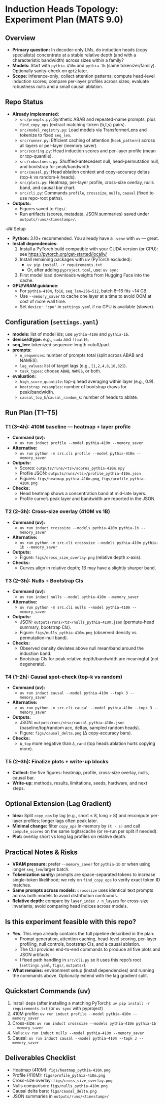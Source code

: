 # Induction Heads Topology: Experiment Plan (MATS 9.0)

## Overview
- **Primary question:** In decoder-only LMs, do induction heads (copy specialists) concentrate at a stable relative depth (and with a characteristic bandwidth) across sizes within a family?
- **Models:** Start with `pythia-410m` and `pythia-1b` (same tokenizer/family). Optionally sanity-check on `gpt2` later.
- **Scope:** Inference-only; collect attention patterns; compute head-level induction scores; compare per-layer profiles across sizes; evaluate robustness nulls and a small causal ablation.

## Repo Status
- **Already implemented:**
  - `src/prompts.py`: Synthetic ABAB and repeated-name prompts, plus `find_copy_ops` (extract matching-token (b,t,s) pairs).
  - `src/model_registry.py`: Load models via TransformerLens and tokenize to fixed `seq_len`.
  - `src/runner.py`: Efficient caching of attention (`hook_pattern`) across all layers or per-layer (memory saver).
  - `src/scoring.py`: Head induction scores and per-layer profile (mean or top-quantile).
  - `src/robustness.py`: Shuffled-antecedent null, head-permutation null, and bootstrap for peak/bandwidth.
  - `src/causal.py`: Head ablation context and copy-accuracy deltas (top-k vs random-k heads).
  - `src/plots.py`: Heatmap, per-layer profile, cross-size overlay, nulls band, and causal bar chart.
  - `src/cli.py`: Commands `profile`, `crosssize`, `nulls`, `causal` (fixed to use repo-root paths).
- **Outputs:**
  - Figures saved to `figs/`.
  - Run artifacts (scores, metadata, JSON summaries) saved under `outputs/runs/<timestamp>/`.

-## Setup
- **Python:** 3.10+ recommended. You already have a `.venv` with `uv` — great.
- **Install dependencies:**
  1) Install a PyTorch build compatible with your CUDA version (or CPU): see https://pytorch.org/get-started/locally/
  2) Install remaining packages with uv (PyTorch excluded):
     - `uv pip install -r requirements.txt`
     - Or, after adding `pyproject.toml`, use: `uv sync`
  3) First model load downloads weights from Hugging Face into the cache.
- **GPU/VRAM guidance:**
  - For `pythia-410m`, `fp16`, `seq_len=256–512`, batch 8–16 fits ~14 GB.
  - Use `--memory_saver` to cache one layer at a time to avoid OOM at cost of more wall time.
  - Set `device: "cpu"` in `settings.yaml` if no GPU is available (slower).

## Configuration (`settings.yaml`)
- **models:** list of model ids; use `pythia-410m` and `pythia-1b`.
- **device/dtype:** e.g., `cuda` and `float16`.
- **seq_len:** tokenized sequence length cutoff/pad.
- **prompts:**
  - `n_sequences`: number of prompts total (split across ABAB and NAMES).
  - `lag_values`: list of target lags (e.g., `[1,2,4,8,16,32]`).
  - `task_types`: choose `ABAB`, `NAMES`, or both.
- **evaluation:**
  - `high_score_quantile`: top-q head averaging within layer (e.g., 0.9).
  - `bootstrap_resamples`: number of bootstrap draws for peak/bandwidth.
  - `causal_top_k`/`causal_random_k`: number of heads to ablate.

## Run Plan (T1–T5)

### T1 (3–4h): 410M baseline — heatmap + layer profile
- **Command (uv):**
  - `uv run induct profile --model pythia-410m --memory_saver`
- **Alternative:**
  - `uv run python -m src.cli profile --model pythia-410m --memory_saver`
- **Outputs:**
  - Scores: `outputs/runs/<ts>/scores_pythia-410m.npy`
  - Profile JSON: `outputs/runs/<ts>/profile_pythia-410m.json`
  - Figures: `figs/heatmap_pythia-410m.png`, `figs/profile_pythia-410m.png`
- **Checks:**
  - Head heatmap shows a concentration band at mid–late layers.
  - Profile curve’s peak layer and bandwidth are reported in the JSON.

### T2 (2–3h): Cross-size overlay (410M vs 1B)
- **Command (uv):**
  - `uv run induct crosssize --models pythia-410m pythia-1b --memory_saver`
- **Alternative:**
  - `uv run python -m src.cli crosssize --models pythia-410m pythia-1b --memory_saver`
- **Outputs:**
  - Figure: `figs/cross_size_overlay.png` (relative depth x-axis).
- **Checks:**
  - Curves align in relative depth; 1B may have a slightly sharper band.

### T3 (2–3h): Nulls + Bootstrap CIs
- **Command (uv):**
  - `uv run induct nulls --model pythia-410m --memory_saver`
- **Alternative:**
  - `uv run python -m src.cli nulls --model pythia-410m --memory_saver`
- **Outputs:**
  - JSON: `outputs/runs/<ts>/nulls_pythia-410m.json` (permute-head summary, bootstrap CIs).
  - Figure: `figs/nulls_pythia-410m.png` (observed density vs permutation-null band).
- **Checks:**
  - Observed density deviates above null mean/band around the induction band.
  - Bootstrap CIs for peak relative depth/bandwidth are meaningful (not degenerate).

### T4 (1–2h): Causal spot-check (top-k vs random)
- **Command (uv):**
  - `uv run induct causal --model pythia-410m --topk 3 --memory_saver`
- **Alternative:**
  - `uv run python -m src.cli causal --model pythia-410m --topk 3 --memory_saver`
- **Outputs:**
  - JSON: `outputs/runs/<ts>/causal_pythia-410m.json` (baseline/top/random acc, deltas, sampled random heads).
  - Figure: `figs/causal_delta.png` (Δ copy-accuracy bars).
- **Checks:**
  - `Δ_top` more negative than `Δ_rand` (top heads ablation hurts copying more).

### T5 (2–3h): Finalize plots + write-up blocks
- **Collect:** the five figures: heatmap, profile, cross-size overlay, nulls, causal bar.
- **Write-up:** methods, results, limitations, seeds, hardware, and next steps.

## Optional Extension (Lag Gradient)
- **Idea:** Split `copy_ops` by lag (e.g., short ≤ 8, long > 8) and recompute per-layer profiles; longer lags often peak later.
- **Minimal change:** filter `copy_ops` in-memory by `(t - s)` and call `compute_scores` on the same logits/cache (or re-run per split if needed).
- **Plot:** overlay short vs long lag profiles on relative depth.

## Practical Notes & Risks
- **VRAM pressure:** prefer `--memory_saver` for `pythia-1b` or when using longer `seq_len`/larger batch.
- **Tokenization sanity:** prompts are space-separated tokens to increase single-token likelihood; we rely on `find_copy_ops` to verify exact token ID matches.
- **Same prompts across models:** `crosssize` uses identical text prompts across both models to avoid distribution confounds.
- **Relative depth:** compare by `layer_index / n_layers` for cross-size invariants; avoid comparing head indices across models.

## Is this experiment feasible with this repo?
- **Yes.** This repo already contains the full pipeline described in the plan:
  - Prompt generation, attention caching, head-level scoring, per-layer profiling, null controls, bootstrap CIs, and a causal ablation.
  - The CLI provides end-to-end commands to produce all five plots and JSON artifacts.
  - I fixed path handling in `src/cli.py` so it uses this repo’s root (`settings.yaml`, `figs/`, `outputs/`).
- **What remains:** environment setup (install dependencies) and running the commands above. Optionally extend with the lag gradient split.

## Quickstart Commands (uv)
1) Install deps (after installing a matching PyTorch): `uv pip install -r requirements.txt` (or `uv sync` with pyproject)
2) 410M profile: `uv run induct profile --model pythia-410m --memory_saver`
3) Cross-size: `uv run induct crosssize --models pythia-410m pythia-1b --memory_saver`
4) Nulls: `uv run induct nulls --model pythia-410m --memory_saver`
5) Causal: `uv run induct causal --model pythia-410m --topk 3 --memory_saver`

## Deliverables Checklist
- Heatmap (410M): `figs/heatmap_pythia-410m.png`
- Profile (410M): `figs/profile_pythia-410m.png`
- Cross-size overlay: `figs/cross_size_overlay.png`
- Nulls comparison: `figs/nulls_pythia-410m.png`
- Causal delta bars: `figs/causal_delta.png`
- JSON summaries in `outputs/runs/<timestamp>/`
